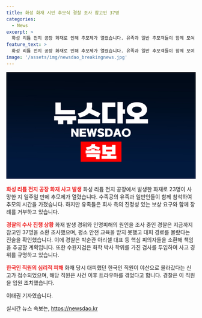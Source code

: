 ```yaml
---
title: 화성 화재 시민 추모식 경찰 조사 참고인 37명
categories:
  - News
excerpt: >
  화성 리튬 전지 공장 화재로 인해 추모제가 열렸습니다. 유족과 일반 추모객들이 함께 모여 추모했으며, 피해 보상안을 요구하고 있다. 경찰은 핵심 피의자들을 조만간 소환하여 책임을 추궁할 예정이며, 수원지검은 화학 박사 학위를 가진 검사를 투입하여 사고 경위를 규명하고 있습니다. 또한, 화재 당시 대피했던 직원이 트라우마에 시달렸다는 사실이 밝혀졌고, 경찰은 이 직원을 입원 조치했습니다.
feature_text: >
  화성 리튬 전지 공장 화재로 인해 추모제가 열렸습니다. 유족과 일반 추모객들이 함께 모여 추모했으며, 피해 보상안을 요구하고 있다. 경찰은 핵심 피의자들을 조만간 소환하여 책임을 추궁할 예정이며, 수원지검은 화학 박사 학위를 가진 검사를 투입하여 사고 경위를 규명하고 있습니다. 또한, 화재 당시 대피했던 직원이 트라우마에 시달렸다는 사실이 밝혀졌고, 경찰은 이 직원을 입원 조치했습니다.
image: '/assets/img/newsdao_breakingnews.jpg'
---
```


<p><img src="/assets/img/newsdao_breakingnews.jpg" alt="ranknews 속보" /></p>

<p><b><span style="color: #ee2323;">화성 리튬 전지 공장 화재 사고 발생</span></b>
화성 리튬 전지 공장에서 발생한 화재로 23명이 사망한 지 일주일 만에 추모제가 열렸습니다. 수족공의 유족과 일반인들이 함께 참석하여 추모의 시간을 가졌습니다. 하지만 유족들은 회사 측의 진정성 있는 보상 요구와 함께 장례를 거부하고 있습니다.</p>

<p><b><span style="color: #ee2323;">경찰의 수사 진행 상황</span></b>
화재 발생 경위와 인명피해의 원인을 조사 중인 경찰은 지금까지 참고인 37명을 소환 조사했으며, 평소 안전 교육을 받지 못했고 대피 경로를 몰랐다는 진술을 확인했습니다. 이에 경찰은 박순관 아리셀 대표 등 핵심 피의자들을 소환해 책임을 추궁할 계획입니다. 또한 수원지검은 화학 박사 학위를 가진 검사를 투입하여 사고 경위를 규명하고 있습니다.</p>

<p><b><span style="color: #ee2323;">한국인 직원의 심리적 피해</span></b>
화재 당시 대피했던 한국인 직원이 야산으로 올라갔다는 신고가 접수되었으며, 해당 직원은 사건 이후 트라우마를 겪었다고 합니다. 경찰은 이 직원을 입원 조치했습니다.</p>

<p>이태권 기자였습니다.</p>
실시간 뉴스 속보는, <a href="https://newsdao.kr" rel="dofollow">https://newsdao.kr</a>


